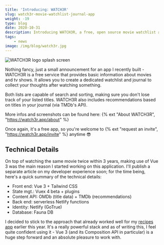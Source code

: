 ```yaml
---
title: 'Introducing: WATCH3R'
slug: watch3r-movie-watchlist-journal-app
weight: -19
type: blog
date: 2020-10-31
description: Introducing WATCH3R, a free, open source movie watchlist and journal app.
tags:
    - news
image: /img/blog/watch3r.jpg
---
```


<img src="/img/blog/watch3r.jpg" class="img-fluid img-center mb1" alt="WATCH3R logo splash screen">

Nothing fancy, just a small announcement for an app I recently built - WATCH3R is a free service that provides basic information about movies and tv shows. It allows you to create a dedicated watchlist and journal to collect your thoughts after watching something.

Both lists are capable of search and sorting, making sure you don't lose track of your listed titles. WATCH3R also includes recommendations based on titles in your journal (via TMDb's API).

More infos and screenshots can be found here: {% ext "About WATCH3R", "https://watch3r.app/about" %}

Once again, it's a free app, so you're welcome to {% ext "request an invite", "https://watch3r.app/invite" %} anytime 😎

## Technical Details

On top of watching the same movie twice within 3 years, making use of Vue 3 was the main reason I started working on this application. I'll publish a separate article on my developer experience soon; for the time being, here's a quick summary of the technical details:

- Front end: Vue 3 + Tailwind CSS
- State mgt.: Vuex 4 beta + plugins
- Content API: OMDb (title data) + TMDb (recommendations)
- Back end: serverless Netlify functions
- Identity: Netlify (GoTrue)
- Database: Fauna DB

I decided to stick to the approach that already worked well for my [recipes app](/blog/serverless-recipes-app-faunadb-vuejs/) earlier this year. It's a really powerful stack and as of writing this, I feel quite confident using it - Vue 3 (and its Composition API in particular) is a huge step forward and an absolute pleasure to work with.
